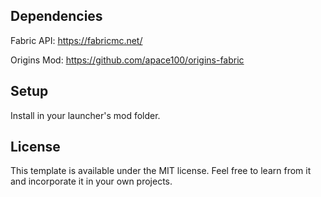 ## Dependencies

Fabric API:
https://fabricmc.net/

Origins Mod:
https://github.com/apace100/origins-fabric

## Setup

Install in your launcher's mod folder.

## License

This template is available under the MIT license. Feel free to learn from it and incorporate it in your own projects.

